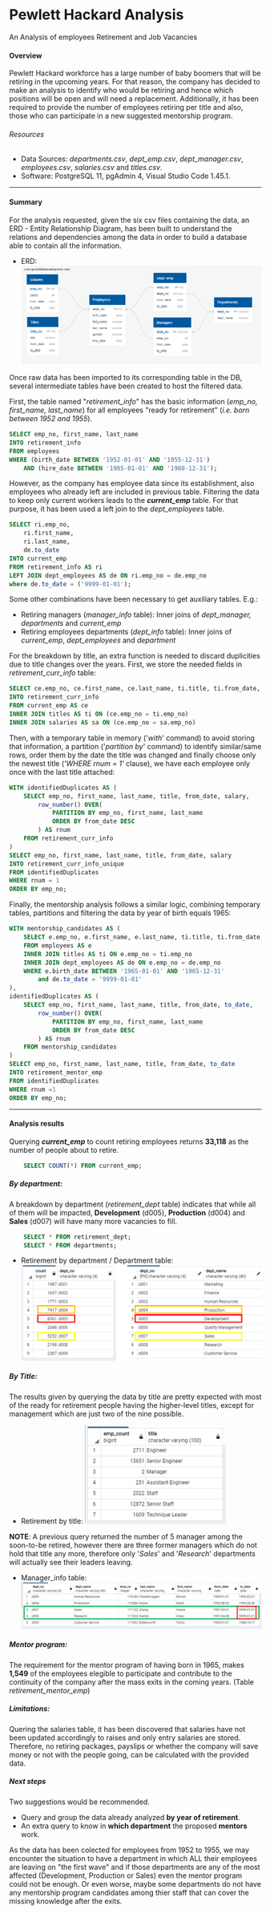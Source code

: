 # Pewlett Hackard Analysis
An Analysis of employees Retirement and Job Vacancies

#### Overview
Pewlett Hackard workforce has a large number of baby boomers that will be retiring in the upcoming years. For that reason, the company has decided to make an analysis to identify who would be retiring and hence which positions will be open and will need a replacement. Additionally, it has been required to provide the number of employees retiring per title and also, those who can participate in a new suggested mentorship program.

###### Resources
* Data Sources: _departments.csv_, _dept_emp.csv_, _dept_manager.csv_, _employees.csv_, _salaries.csv_ and _titles.csv_.
* Software: PostgreSQL 11, pgAdmin 4, Visual Studio Code 1.45.1.
---
#### Summary
For the analysis requested, given the six csv files containing the data, an ERD - Entity Relationship Diagram, has been built to understand the relations and dependencies among the data in order to build a database able to contain all the information.
  * ERD:
  ![ERD](./EmployeeDB.png?raw=true)

Once raw data has been imported to its corresponding table in the DB, several intermediate tables have been created to host the filtered data.

First, the table named "_retirement_info_" has the basic information (_emp_no, first_name, last_name_) for all employees "ready for retirement" (_i.e. born between 1952 and 1955_). 
```sql
SELECT emp_no, first_name, last_name
INTO retirement_info
FROM employees
WHERE (birth_date BETWEEN '1952-01-01' AND '1955-12-31')
	AND (hire_date BETWEEN '1985-01-01' AND '1988-12-31');
```

However, as the company has employee data since its establishment, also employees who already left are included in previous table. Filtering the data to keep only current workers leads to the **_current_emp_** table. For that purpose, it has been used a left join to the _dept\_employees_ table.
```sql
SELECT ri.emp_no,
	ri.first_name,
	ri.last_name,
	de.to_date
INTO current_emp
FROM retirement_info AS ri
LEFT JOIN dept_employees AS de ON ri.emp_no = de.emp_no
where de.to_date = ('9999-01-01');
```
Some other combinations have been necessary to get auxiliary tables. E.g.:
* Retiring managers (_manager\_info_ table): 
  Inner joins of _dept_manager, departments_ and _current_emp_
* Retiring employees departments (_dept\_info_ table): 
  Inner joins of _current_emp_, _dept_employees_ and _department_

For the breakdown by title, an extra function is needed to discard duplicities due to title changes over the years.
First, we store the needed fields in _retirement_curr_info_ table:
```sql
SELECT ce.emp_no, ce.first_name, ce.last_name, ti.title, ti.from_date, sa.salary
INTO retirement_curr_info
FROM current_emp AS ce
INNER JOIN titles AS ti ON (ce.emp_no = ti.emp_no)
INNER JOIN salaries AS sa ON (ce.emp_no = sa.emp_no) 
```
Then, with a temporary table in memory ('_with_' command) to avoid storing that information, a partition ('_partition by_' command) to identify similar/same rows, order them by the date the title was changed and finally choose only the newest title (_'WHERE rnum = 1'_ clause), we have each employee only once with the last title attached:
```sql 
WITH identifiedDuplicates AS (
	SELECT emp_no, first_name, last_name, title, from_date, salary,
		row_number() OVER(
			PARTITION BY emp_no, first_name, last_name
			ORDER BY from_date DESC
		) AS rnum
	FROM retirement_curr_info
)
SELECT emp_no, first_name, last_name, title, from_date, salary
INTO retirement_curr_info_unique
FROM identifiedDuplicates 
WHERE rnum = 1
ORDER BY emp_no;
```
Finally, the mentorship analysis follows a similar logic, combining temporary tables, partitions and filtering the data by year of birth equals 1965:
```sql
WITH mentorship_candidates AS (
	SELECT e.emp_no, e.first_name, e.last_name, ti.title, ti.from_date, ti.to_date
	FROM employees AS e
	INNER JOIN titles AS ti ON e.emp_no = ti.emp_no
	INNER JOIN dept_employees AS de ON e.emp_no = de.emp_no
	WHERE e.birth_date BETWEEN '1965-01-01' AND '1965-12-31'
		and de.to_date = '9999-01-01'
),
identifiedDuplicates AS (
	SELECT emp_no, first_name, last_name, title, from_date, to_date,
		row_number() OVER(
			PARTITION BY emp_no, first_name, last_name
			ORDER BY from_date DESC
		) AS rnum
	FROM mentorship_candidates
)
SELECT emp_no, first_name, last_name, title, from_date, to_date
INTO retirement_mentor_emp
FROM identifiedDuplicates 
WHERE rnum =1
ORDER BY emp_no;
```


---

#### Analysis results


Querying **_current_emp_** to count retiring employees returns **33,118** as the number of people about to retire.
```sql
    SELECT COUNT(*) FROM current_emp;
   ```  

##### By department:
A breakdown by department (_retirement_dept_ table) indicates that while all of them will be impacted,  **Development** (d005), **Production** (d004) and **Sales** (d007) will have many more vacancies to fill.
```sql
    SELECT * FROM retirement_dept;
    SELECT * FROM departments;
   ```  
  * Retirement by department / Department table:
  ![RetirementDept](./media/retirement_dept.png?raw=true)

##### By Title:

The results given by querying the data by title are pretty expected with most of the ready for retirement people having the higher-level titles, except for management which are just two of the nine possible.
  * Retirement by title:
  ![RetirementTitle](./media/retirement_emp_title.png?raw=true)

**NOTE**: A previous query returned the number of 5 manager among the soon-to-be retired, however there are three former managers which do not hold that title any more, therefore only '_Sales_' and '_Research_' departments will actually see their leaders leaving.
* Manager_info table:
  ![ManagerInfo](./media/manager_info.png?raw=true)


##### Mentor program:
The requirement for the mentor program of having born in 1965, makes **1,549** of the employees elegible to participate and contribute to the continuity of the company after the mass exits in the coming years. (Table _retirement_mentor_emp_)

##### Limitations:
Quering the salaries table, it has been discovered that salaries have not been updated accordingly to raises and only entry salaries are stored. Therefore, no retiring packages, payslips or whether the company will save money or not with the people going, can be calculated with the provided data.


##### Next steps
Two suggestions would be recommended.
* Query and group the data already analyzed **by year of retirement**. 
* An extra query to know in **which department** the proposed **mentors** work.
  
As the data has been colected for employees from 1952 to 1955, we may encounter the situation to have a department in which ALL their employees are leaving on "the first wave" and if those departments are any of the most affected (Development, Production or Sales) even the mentor program could not be enough. Or even worse, maybe some departments do not have any mentorship program candidates among thier staff that can cover the missing knowledge after the exits.


